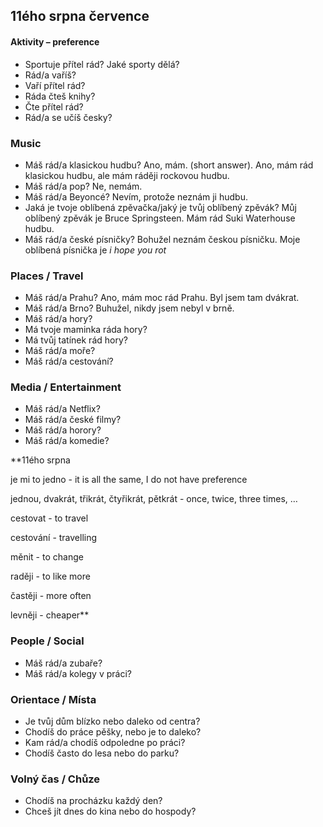 ## 11ého srpna července


#### Aktivity –  preference
- Sportuje přítel rád? Jaké sporty dělá?
- Rád/a vaříš?  
- Vaří přítel rád?
- Ráda čteš knihy?
- Čte přítel rád?
- Rád/a se učíš česky?
 
### Music
- Máš rád/a klasickou hudbu? Ano, mám. (short answer). Ano, mám rád klasickou hudbu, ale mám ráději rockovou hudbu.
- Máš rád/a pop? Ne, nemám.
- Máš rád/a Beyoncé? Nevím, protože neznám ji hudbu.
- Jaká je tvoje oblíbená zpěvačka/jaký je tvůj oblíbený zpěvák? Můj oblíbený zpěvák je Bruce Springsteen. Mám rád Suki Waterhouse hudbu.
- Máš rád/a české písničky? Bohužel neznám českou písničku. Moje oblíbená písnička je *i hope you rot* 
 
### Places / Travel
- Máš rád/a Prahu? Ano, mám moc rád Prahu. Byl jsem tam dvákrat.
- Máš rád/a Brno? Buhužel, nikdy jsem nebyl v brně. 
- Máš rád/a hory?
- Má tvoje maminka ráda hory?
- Má tvůj tatínek rád hory?
- Máš rád/a moře?
- Máš rád/a cestování?
 
### Media / Entertainment
- Máš rád/a Netflix?
- Máš rád/a české filmy?
- Máš rád/a horory?
- Máš rád/a komedie?


**11ého srpna 

je mi to jedno - it is all the same, I do not have preference

jednou, dvakrát, třikrát, čtyřikrát, pětkrát - once, twice, three times, …

cestovat - to travel

cestování - travelling

měnit - to change 

raději - to like more 

častěji - more often

levněji - cheaper**

### People / Social
- Máš rád/a zubaře?
- Máš rád/a kolegy v práci?
 
### Orientace / Místa
- Je tvůj dům blízko nebo daleko od centra?
- Chodíš do práce pěšky, nebo je to daleko?
- Kam rád/a chodíš odpoledne po práci?
- Chodíš často do lesa nebo do parku?
 
### Volný čas / Chůze
- Chodíš na procházku každý den?
- Chceš jít dnes do kina nebo do hospody?
 

